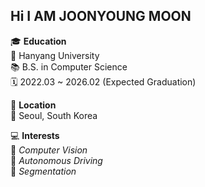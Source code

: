 ## Hi I AM JOONYOUNG MOON

🎓 **Education**    
🏫 Hanyang University   
📚 B.S. in Computer Science   
🗓️ 2022.03 ~ 2026.02 (Expected Graduation)   

📍 **Location**   
📌 Seoul, South Korea   

💻 **Interests**   
📸 *Computer Vision*     
🚗 *Autonomous Driving*    
🧩 *Segmentation*    

